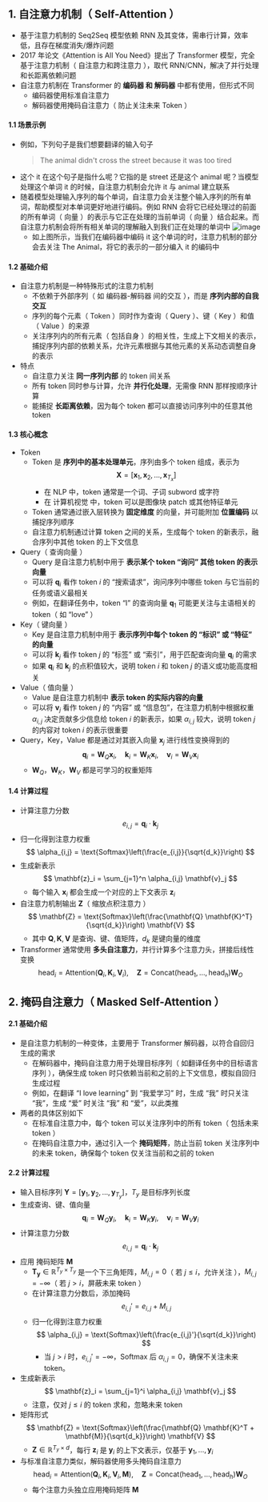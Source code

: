 ## 1. 自注意力机制（ Self-Attention ）

- 基于注意力机制的 Seq2Seq 模型依赖 RNN 及其变体，需串行计算，效率低，且存在梯度消失/爆炸问题
- 2017 年论文《Attention is All You Need》提出了 Transformer 模型，完全基于注意力机制（ 自注意力和跨注意力 ），取代 RNN/CNN，解决了并行处理和长距离依赖问题
- 自注意力机制在 Transformer 的 **编码器 和 解码器** 中都有使用，但形式不同
  - 编码器使用标准自注意力
  - 解码器使用掩码自注意力（ 防止关注未来 Token ）

#### 1.1 场景示例

- 例如，下列句子是我们想要翻译的输入句子
  > The animal didn't cross the street because it was too tired
- 这个 it 在这个句子是指什么呢？它指的是 street 还是这个 animal 呢？当模型处理这个单词 it 的时候，自注意力机制会允许 it 与 animal 建立联系
- 随着模型处理输入序列的每个单词，自注意力会关注整个输入序列的所有单词，帮助模型对本单词更好地进行编码。例如 RNN 会将它已经处理过的前面的所有单词（ 向量 ）的表示与它正在处理的当前单词（ 向量 ）结合起来。而自注意力机制会将所有相关单词的理解融入到我们正在处理的单词中
  ![image](https://github.com/jianyi-gronk/jianyi-gronk/assets/95062803/bed9acdb-3184-4999-99eb-6d0276f9de9a)
  - 如上图所示，当我们在编码器中编码 it 这个单词的时，注意力机制的部分会去关注 The Animal，将它的表示的一部分编入 it 的编码中

#### 1.2 基础介绍

- 自注意力机制是一种特殊形式的注意力机制
  - 不依赖于外部序列（ 如 编码器-解码器 间的交互 ），而是 **序列内部的自我交互**
  - 序列的每个元素（ Token ）同时作为查询（ Query ）、键（ Key ）和值（ Value ）的来源
  - 关注序列内的所有元素（ 包括自身 ）的相关性，生成上下文相关的表示，捕捉序列内部的依赖关系，允许元素根据与其他元素的关系动态调整自身的表示
- 特点
  - 自注意力关注 **同一序列内部** 的 token 间关系
  - 所有 token 同时参与计算，允许 **并行化处理**，无需像 RNN 那样按顺序计算
  - 能捕捉 **长距离依赖**，因为每个 token 都可以直接访问序列中的任意其他 token

#### 1.3 核心概念

- Token
  - Token 是 **序列中的基本处理单元**，序列由多个 token 组成，表示为
    $$\mathbf{X} = [\mathbf{x}_1, \mathbf{x}_2, \dots, \mathbf{x}_{T_x}]$$
    - 在 NLP 中，token 通常是一个词、子词 subword 或字符
    - 在 计算机视觉 中，token 可以是图像块 patch 或其他特征单元
  - Token 通常通过嵌入层转换为 **固定维度** 的向量，并可能附加 **位置编码** 以捕捉序列顺序
  - 自注意力机制通过计算 token 之间的关系，生成每个 token 的新表示，融合序列中其他 token 的上下文信息
- Query（ 查询向量 ）
  - Query 是自注意力机制中用于 **表示某个 token “询问” 其他 token 的表示向量**
  - 可以将 $\mathbf{q}_i$ 看作 token $i$ 的 “搜索请求”，询问序列中哪些 token 与它当前的任务或语义最相关
  - 例如，在翻译任务中，token “I” 的查询向量 $\mathbf{q}_1$ 可能更关注与主语相关的 token（ 如 “love” ）
- Key（ 键向量 ）
  - Key 是自注意力机制中用于 **表示序列中每个 token 的 “标识” 或 “特征” 的向量**
  - 可以将 $\mathbf{k}_j$ 看作 token $j$ 的 “标签” 或 “索引”，用于匹配查询向量 $\mathbf{q}_i$ 的需求
  - 如果 $\mathbf{q}_i$ 和 $\mathbf{k}_j$ 的点积值较大，说明 token $i$ 和 token $j$ 的语义或功能高度相关
- Value（ 值向量 ）
  - Value 是自注意力机制中 **表示 token 的实际内容的向量**
  - 可以将 $\mathbf{v}_j$ 看作 token $j$ 的 “内容” 或 “信息包”，在注意力机制中根据权重 $\alpha_{i,j}$ 决定贡献多少信息给 token $i$ 的新表示，如果 $\alpha_{i,j}$ 较大，说明 token $j$ 的内容对 token $i$ 的表示很重要
- Query，Key，Value 都是通过对其嵌入向量 $\mathbf{x}_j$ 进行线性变换得到的
  $$
  \mathbf{q}_i = \mathbf{W}_Q \mathbf{x}_i, \quad \mathbf{k}_i = \mathbf{W}_K \mathbf{x}_i, \quad \mathbf{v}_i = \mathbf{W}_V \mathbf{x}_i
  $$
  - $\mathbf{W}_Q$，$\mathbf{W}_K$，$\mathbf{W}_V$ 都是可学习的权重矩阵

#### 1.4 计算过程

- 计算注意力分数
  $$
  e_{i,j} = \mathbf{q}_i \cdot \mathbf{k}_j
  $$
- 归一化得到注意力权重
  $$
  \alpha_{i,j} = \text{Softmax}\left(\frac{e_{i,j}}{\sqrt{d_k}}\right)
  $$
- 生成新表示
  $$
  \mathbf{z}_i = \sum_{j=1}^n \alpha_{i,j} \mathbf{v}_j
  $$
  - 每个输入 $\mathbf{x}_i$ 都会生成一个对应的上下文表示 $\mathbf{z}_i$
- 自注意力机制输出 $\mathbf{Z}$（ 缩放点积注意力 ）
  $$
  \mathbf{Z} = \text{Softmax}\left(\frac{\mathbf{Q} \mathbf{K}^T}{\sqrt{d_k}}\right) \mathbf{V}
  $$
  - 其中 $\mathbf{Q}, \mathbf{K}, \mathbf{V}$ 是查询、键、值矩阵，$d_k$ 是键向量的维度
- Transformer 通常使用 **多头自注意力**，并行计算多个注意力头，拼接后线性变换
  $$
  \text{head}_i = \text{Attention}(\mathbf{Q}_i, \mathbf{K}_i, \mathbf{V}_i), \quad \mathbf{Z} = \text{Concat}(\text{head}_1, \dots, \text{head}_h) \mathbf{W}_O
  $$

## 2. 掩码自注意力（ Masked Self-Attention ）

#### 2.1 基础介绍

- 是自注意力机制的一种变体，主要用于 Transformer 解码器，以符合自回归生成的需求
  - 在解码器中，掩码自注意力用于处理目标序列（ 如翻译任务中的目标语言序列 ），确保生成 token 时只依赖当前和之前的上下文信息，模拟自回归生成过程
  - 例如，在翻译 “I love learning” 到 “我爱学习” 时，生成 “我” 时只关注 “我”，生成 “爱” 时关注 “我” 和 “爱”，以此类推
- 两者的具体区别如下
  - 在标准自注意力中，每个 token 可以关注序列中的所有 token（ 包括未来 token ）
  - 在掩码自注意力中，通过引入一个 **掩码矩阵**，防止当前 token 关注序列中的未来 token，确保每个 token 仅关注当前和之前的 token

#### 2.2 计算过程

- 输入目标序列 $\mathbf{Y} = [\mathbf{y}_1, \mathbf{y}_2, \dots, \mathbf{y}_{T_y}]$，$T_y$ 是目标序列长度
- 生成查询、键、值向量
  $$
  \mathbf{q}_i = \mathbf{W}_Q \mathbf{y}_i, \quad \mathbf{k}_i = \mathbf{W}_K \mathbf{y}_i, \quad \mathbf{v}_i = \mathbf{W}_V \mathbf{y}_i
  $$
- 计算注意力分数
  $$
  e_{i,j} = \mathbf{q}_i \cdot \mathbf{k}_j
  $$
- 应用 掩码矩阵 $\mathbf{M}$
  - $\mathbf{T_y} \in \mathbb{R}^{T_y \times T_y}$ 是一个下三角矩阵，$M_{i,j} = 0$（ 若 $j \leq i$，允许关注 ），$M_{i,j} = -\infty$（ 若 $j > i$，屏蔽未来 token ）
  - 在计算注意力分数后，添加掩码
    $$
    e_{i,j}' = e_{i,j} + M_{i,j}
    $$
  - 归一化得到注意力权重
    $$
    \alpha_{i,j} = \text{Softmax}\left(\frac{e_{i,j}'}{\sqrt{d_k}}\right)
    $$
    - 当 $j > i$ 时，$e_{i,j}' = -\infty$，Softmax 后 $\alpha_{i,j} = 0$，确保不关注未来 token。
- 生成新表示
  $$
  \mathbf{z}_i = \sum_{j=1}^i \alpha_{i,j} \mathbf{v}_j
  $$
  - 注意，仅对 $j \leq i$ 的 token 求和，忽略未来 token
- 矩阵形式
  $$
  \mathbf{Z} = \text{Softmax}\left(\frac{\mathbf{Q} \mathbf{K}^T + \mathbf{M}}{\sqrt{d_k}}\right) \mathbf{V}
  $$
  - $\mathbf{Z} \in \mathbb{R}^{T_y \times d}$，每行 $\mathbf{z}_i$ 是 $\mathbf{y}_i$ 的上下文表示，仅基于 $\mathbf{y}_1, \dots, \mathbf{y}_i$
- 与标准自注意力类似，解码器使用多头掩码自注意力
  $$
  \text{head}_i = \text{Attention}(\mathbf{Q}_i, \mathbf{K}_i, \mathbf{V}_i, \mathbf{M}), \quad \mathbf{Z} = \text{Concat}(\text{head}_1, \dots, \text{head}_h) \mathbf{W}_O
  $$
  - 每个注意力头独立应用掩码矩阵 $\mathbf{M}$
